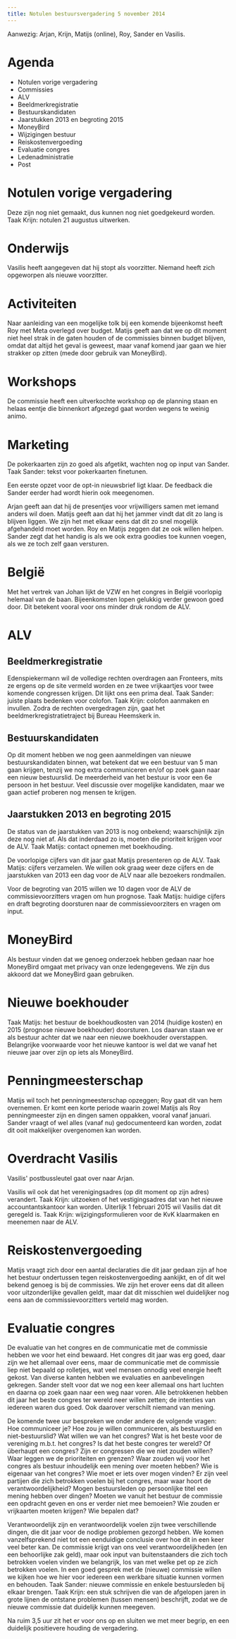 ```yaml
---
title: Notulen bestuursvergadering 5 november 2014
---
```


Aanwezig: Arjan, Krijn, Matijs (online), Roy, Sander en Vasilis.

# Agenda

- Notulen vorige vergadering
- Commissies
- ALV
- Beeldmerkregistratie
- Bestuurskandidaten
- Jaarstukken 2013 en begroting 2015
- MoneyBird
- Wijzigingen bestuur
- Reiskostenvergoeding
- Evaluatie congres
- Ledenadministratie
- Post

# Notulen vorige vergadering

Deze zijn nog niet gemaakt, dus kunnen nog niet goedgekeurd worden. Taak Krijn: notulen 21 augustus uitwerken.

# Onderwijs

Vasilis heeft aangegeven dat hij stopt als voorzitter. Niemand heeft zich opgeworpen als nieuwe voorzitter.

# Activiteiten

Naar aanleiding van een mogelijke tolk bij een komende bijeenkomst heeft Roy met Meta overlegd over budget. Matijs geeft aan dat we op dit moment niet heel strak in de gaten houden of de commissies binnen budget blijven, omdat dat altijd het geval is geweest, maar vanaf komend jaar gaan we hier strakker op zitten (mede door gebruik van MoneyBird).

# Workshops

De commissie heeft een uitverkochte workshop op de planning staan en helaas eentje die binnenkort afgezegd gaat worden wegens te weinig animo.

# Marketing

De pokerkaarten zijn zo goed als afgetikt, wachten nog op input van Sander. Taak Sander: tekst voor pokerkaarten finetunen.

Een eerste opzet voor de opt-in nieuwsbrief ligt klaar. De feedback die Sander eerder had wordt hierin ook meegenomen.

Arjan geeft aan dat hij de presentjes voor vrijwilligers samen met iemand anders wil doen. Matijs geeft aan dat hij het jammer vindt dat dit zo lang is blijven liggen. We zijn het met elkaar eens dat dit zo snel mogelijk afgehandeld moet worden. Roy en Matijs zeggen dat ze ook willen helpen. Sander zegt dat het handig is als we ook extra goodies toe kunnen voegen, als we ze toch zelf gaan versturen.

# België

Met het vertrek van Johan lijkt de VZW en het congres in België voorlopig helemaal van de baan. Bijeenkomsten lopen gelukkig verder gewoon goed door. Dit betekent vooral voor ons minder druk rondom de ALV.

# ALV

## Beeldmerkregistratie

Edenspiekermann wil de volledige rechten overdragen aan Fronteers, mits ze ergens op de site vermeld worden en ze twee vrijkaartjes voor twee komende congressen krijgen. Dit lijkt ons een prima deal. Taak Sander: juiste plaats bedenken voor colofon. Taak Krijn: colofon aanmaken en invullen. Zodra de rechten overgedragen zijn, gaat het beeldmerkregistratietraject bij Bureau Heemskerk in.

## Bestuurskandidaten

Op dit moment hebben we nog geen aanmeldingen van nieuwe bestuurskandidaten binnen, wat betekent dat we een bestuur van 5 man gaan krijgen, tenzij we nog extra communiceren en/of op zoek gaan naar een nieuw bestuurslid. De meerderheid van het bestuur is voor een 6e persoon in het bestuur. Veel discussie over mogelijke kandidaten, maar we gaan actief proberen nog mensen te krijgen.

## Jaarstukken 2013 en begroting 2015

De status van de jaarstukken van 2013 is nog onbekend; waarschijnlijk zijn deze nog niet af. Als dat inderdaad zo is, moeten die prioriteit krijgen voor de ALV. Taak Matijs: contact opnemen met boekhouding.

De voorlopige cijfers van dit jaar gaat Matijs presenteren op de ALV. Taak Matijs: cijfers verzamelen. We willen ook graag weer deze cijfers en de jaarstukken van 2013 een dag voor de ALV naar alle bezoekers rondmailen.

Voor de begroting van 2015 willen we 10 dagen voor de ALV de commissievoorzitters vragen om hun prognose. Taak Matijs: huidige cijfers en draft begroting doorsturen naar de commissievoorziters en vragen om input.

# MoneyBird

Als bestuur vinden dat we genoeg onderzoek hebben gedaan naar hoe MoneyBird omgaat met privacy van onze ledengegevens. We zijn dus akkoord dat we MoneyBird gaan gebruiken.

# Nieuwe boekhouder

Taak Matijs: het bestuur de boekhoudkosten van 2014 (huidige kosten) en 2015 (prognose nieuwe boekhouder) doorsturen. Los daarvan staan we er als bestuur achter dat we naar een nieuwe boekhouder overstappen. Belangrijke voorwaarde voor het nieuwe kantoor is wel dat we vanaf het nieuwe jaar over zijn op iets als MoneyBird.

# Penningmeesterschap

Matijs wil toch het penningmeesterschap opzeggen; Roy gaat dit van hem overnemen. Er komt een korte periode waarin zowel Matijs als Roy penningmeester zijn en dingen samen oppakken, vooral vanaf januari. Sander vraagt of wel alles (vanaf nu) gedocumenteerd kan worden, zodat dit ooit makkelijker overgenomen kan worden.

# Overdracht Vasilis

Vasilis' postbussleutel gaat over naar Arjan.

Vasilis wil ook dat het verenigingsadres (op dit moment op zijn adres) verandert. Taak Krijn: uitzoeken of het vestigingsadres dat van het nieuwe accountantskantoor kan worden. Uiterlijk 1 februari 2015 wil Vasilis dat dit geregeld is. Taak Krijn: wijzigingsformulieren voor de KvK klaarmaken en meenemen naar de ALV.

# Reiskostenvergoeding

Matijs vraagt zich door een aantal declaraties die dit jaar gedaan zijn af hoe het bestuur ondertussen tegen reiskostenvergoeding aankijkt, en of dit wel bekend genoeg is bij de commissies. We zijn het erover eens dat dit alleen voor uitzonderlijke gevallen geldt, maar dat dit misschien wel duidelijker nog eens aan de commissievoorzitters verteld mag worden.

# Evaluatie congres

De evaluatie van het congres en de communicatie met de commissie hebben we voor het eind bewaard. Het congres dit jaar was erg goed, daar zijn we het allemaal over eens, maar de communicatie met de commissie liep niet bepaald op rolletjes, wat veel mensen onnodig veel energie heeft gekost. Van diverse kanten hebben we evaluaties en aanbevelingen gekregen. Sander stelt voor dat we nog een keer allemaal ons hart luchten en daarna op zoek gaan naar een weg naar voren. Alle betrokkenen hebben dit jaar het beste congres ter wereld neer willen zetten; de intenties van iedereen waren dus goed. Ook daarover verschilt niemand van mening.

De komende twee uur bespreken we onder andere de volgende vragen: Hoe communiceer je? Hoe zou je willen communiceren, als bestuurslid en niet-bestuurslid? Wat willen we van het congres? Wat is het beste voor de vereniging m.b.t. het congres? Is dat het beste congres ter wereld? Of überhaupt een congres? Zijn er congressen die we niet zouden willen? Waar leggen we de prioriteiten en grenzen? Waar zouden wij voor het congres als bestuur inhoudelijk een mening over moeten hebben? Wie is eigenaar van het congres? Wie moet er iets over mogen vinden? Er zijn veel partijen die zich betrokken voelen bij het congres, maar waar hoort de verantwoordelijkheid? Mogen bestuursleden op persoonlijke titel een mening hebben over dingen? Moeten we vanuit het bestuur de commissie een opdracht geven en ons er verder niet mee bemoeien? Wie zouden er vrijkaarten moeten krijgen? Wie bepalen dat?

Verantwoordelijk zijn en verantwoordelijk voelen zijn twee verschillende dingen, die dit jaar voor de nodige problemen gezorgd hebben. We komen vanzelfsprekend niet tot een eenduidige conclusie over hoe dit in een keer veel beter kan. De commissie krijgt van ons veel verantwoordelijkheden (en een behoorlijke zak geld), maar ook input van buitenstaanders die zich toch betrokken voelen vinden we belangrijk, los van met welke pet op ze zich betrokken voelen. In een goed gesprek met de (nieuwe) commissie willen we kijken hoe we hier voor iedereen een werkbare situatie kunnen vormen en behouden. Taak Sander: nieuwe commissie en enkele bestuursleden bij elkaar brengen. Taak Krijn: een stuk schrijven die van de afgelopen jaren in grote lijnen de ontstane problemen (tussen mensen) beschrijft, zodat we de nieuwe commissie dat duidelijk kunnen meegeven.

Na ruim 3,5 uur zit het er voor ons op en sluiten we met meer begrip, en een duidelijk positievere houding de vergadering.
